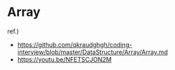 # Array
ref.)
- https://github.com/qkraudghgh/coding-interview/blob/master/DataStructure/Array/Array.md
- https://youtu.be/NFETSCJON2M